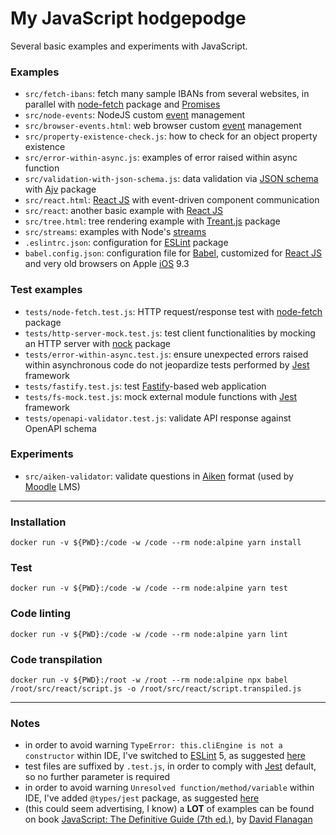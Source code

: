 # My JavaScript hodgepodge


Several basic examples and experiments with JavaScript.


### Examples

 * `src/fetch-ibans`: fetch many sample IBANs from several websites, in parallel with [node-fetch](https://www.npmjs.com/package/node-fetch) package and [Promises](https://developer.mozilla.org/en-US/docs/Web/JavaScript/Reference/Global_Objects/Promise)
 * `src/node-events`: NodeJS custom [event](https://nodejs.org/api/events.html) management
 * `src/browser-events.html`: web browser custom [event](https://developer.mozilla.org/en-US/docs/Web/Guide/Events/Creating_and_triggering_events) management
 * `src/property-existence-check.js`: how to check for an object property existence
 * `src/error-within-async.js`: examples of error raised within async function
 * `src/validation-with-json-schema.js`: data validation via [JSON schema](https://json-schema.org) with [Ajv](https://ajv.js.org) package
 * `src/react.html`: [React JS](https://reactjs.org) with event-driven component communication
 * `src/react`: another basic example with [React JS](https://reactjs.org)
 * `src/tree.html`: tree rendering example with [Treant.js](http://fperucic.github.io/treant-js) package
 * `src/streams`: examples with Node's [streams](https://nodejs.org/api/stream.html)
 * `.eslintrc.json`: configuration for [ESLint](https://eslint.org) package
 * `babel.config.json`: configuration file for [Babel](https://babeljs.io), customized for [React JS](https://reactjs.org) and very old browsers on Apple [iOS](https://www.apple.com/ios) 9.3


### Test examples

 * `tests/node-fetch.test.js`: HTTP request/response test with [node-fetch](https://www.npmjs.com/package/node-fetch) package
 * `tests/http-server-mock.test.js`: test client functionalities by mocking an HTTP server with [nock](https://github.com/nock/nock) package
 * `tests/error-within-async.test.js`: ensure unexpected errors raised within asynchronous code do not jeopardize tests performed by [Jest](https://jestjs.io) framework
 * `tests/fastify.test.js`: test [Fastify](https://www.fastify.io)-based web application
 * `tests/fs-mock.test.js`: mock external module functions with [Jest](https://jestjs.io) framework
 * `tests/openapi-validator.test.js`: validate API response against OpenAPI schema


### Experiments

 * `src/aiken-validator`: validate questions in [Aiken](https://docs.moodle.org/38/en/Aiken_format) format (used by [Moodle](https://docs.moodle.org) LMS)


----


### Installation

    docker run -v ${PWD}:/code -w /code --rm node:alpine yarn install


### Test

    docker run -v ${PWD}:/code -w /code --rm node:alpine yarn test


### Code linting

    docker run -v ${PWD}:/code -w /code --rm node:alpine yarn lint


### Code transpilation

    docker run -v ${PWD}:/root -w /root --rm node:alpine npx babel /root/src/react/script.js -o /root/src/react/script.transpiled.js



----


### Notes

 * in order to avoid warning `TypeError: this.cliEngine is not a constructor` within IDE, I've switched to [ESLint](https://eslint.org) 5, as suggested [here](https://intellij-support.jetbrains.com/hc/en-us/community/posts/360004195120-TypeError-this-cliEngine-is-not-a-constructor)
 * test files are suffixed by `.test.js`, in order to comply with [Jest](https://jestjs.io) default, so no further parameter is required
 * in order to avoid warning `Unresolved function/method/variable` within IDE, I've added `@types/jest` package, as suggested [here](https://intellij-support.jetbrains.com/hc/en-us/community/posts/115000357324-Get-rid-of-Unresolved-function-method-variable-warning-in-Jest-test-files)
 * (this could seem advertising, I know) a **LOT** of examples can be found on book [JavaScript: The Definitive Guide (7th ed.)](https://www.oreilly.com/library/view/javascript-the-definitive/9781491952016), by [David Flanagan](https://davidflanagan.com)
